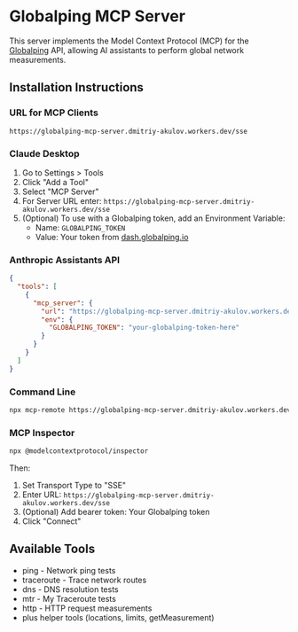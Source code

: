 # Globalping MCP Server

This server implements the Model Context Protocol (MCP) for the [Globalping](https://www.globalping.io/) API, allowing AI assistants to perform global network measurements.

## Installation Instructions

### URL for MCP Clients
```
https://globalping-mcp-server.dmitriy-akulov.workers.dev/sse
```

### Claude Desktop
1. Go to Settings > Tools
2. Click "Add a Tool"
3. Select "MCP Server"
4. For Server URL enter: `https://globalping-mcp-server.dmitriy-akulov.workers.dev/sse`
5. (Optional) To use with a Globalping token, add an Environment Variable:
   - Name: `GLOBALPING_TOKEN`
   - Value: Your token from [dash.globalping.io](https://dash.globalping.io)

### Anthropic Assistants API
```json
{
  "tools": [
    {
      "mcp_server": {
        "url": "https://globalping-mcp-server.dmitriy-akulov.workers.dev/sse",
        "env": {
          "GLOBALPING_TOKEN": "your-globalping-token-here"
        }
      }
    }
  ]
}
```

### Command Line
```bash
npx mcp-remote https://globalping-mcp-server.dmitriy-akulov.workers.dev/sse
```

### MCP Inspector
```bash
npx @modelcontextprotocol/inspector
```
Then:
1. Set Transport Type to "SSE"
2. Enter URL: `https://globalping-mcp-server.dmitriy-akulov.workers.dev/sse`
3. (Optional) Add bearer token: Your Globalping token
4. Click "Connect"

## Available Tools
- ping - Network ping tests
- traceroute - Trace network routes
- dns - DNS resolution tests
- mtr - My Traceroute tests
- http - HTTP request measurements
- plus helper tools (locations, limits, getMeasurement)